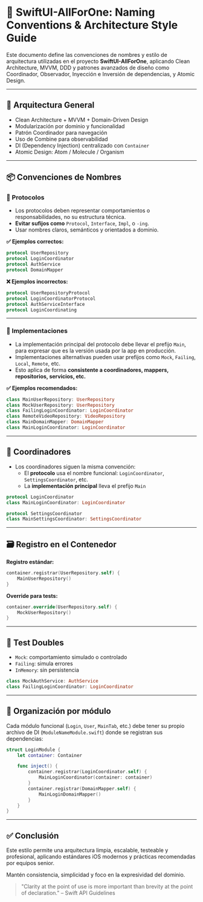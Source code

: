 # 📘 SwiftUI-AllForOne: Naming Conventions & Architecture Style Guide

Este documento define las convenciones de nombres y estilo de arquitectura utilizadas en el proyecto **SwiftUI-AllForOne**, aplicando Clean Architecture, MVVM, DDD y patrones avanzados de diseño como Coordinador, Observador, Inyección e Inversión de dependencias, y Atomic Design.

---

## 🧱 Arquitectura General

- Clean Architecture + MVVM + Domain-Driven Design
- Modularización por dominio y funcionalidad
- Patrón Coordinador para navegación
- Uso de Combine para observabilidad
- DI (Dependency Injection) centralizado con `Container`
- Atomic Design: Atom / Molecule / Organism

---

## 📦 Convenciones de Nombres

### 🔹 Protocolos

- Los protocolos deben representar comportamientos o responsabilidades, no su estructura técnica.
- **Evitar sufijos como** `Protocol`, `Interface`, `Impl`, o `-ing`.
- Usar nombres claros, semánticos y orientados a dominio.

**✅ Ejemplos correctos:**
```swift
protocol UserRepository
protocol LoginCoordinator
protocol AuthService
protocol DomainMapper
```

**❌ Ejemplos incorrectos:**
```swift
protocol UserRepositoryProtocol
protocol LoginCoordinatorProtocol
protocol AuthServiceInterface
protocol LoginCoordinating
```

---

### 🔸 Implementaciones

- La implementación principal del protocolo debe llevar el prefijo `Main`, para expresar que es la versión usada por la app en producción.
- Implementaciones alternativas pueden usar prefijos como `Mock`, `Failing`, `Local`, `Remote`, etc.
- Esto aplica de forma **consistente a coordinadores, mappers, repositorios, servicios, etc.**

**✅ Ejemplos recomendados:**
```swift
class MainUserRepository: UserRepository
class MockUserRepository: UserRepository
class FailingLoginCoordinator: LoginCoordinator
class RemoteVideoRepository: VideoRepository
class MainDomainMapper: DomainMapper
class MainLoginCoordinator: LoginCoordinator
```

---

## 🧩 Coordinadores

- Los coordinadores siguen la misma convención:
  - El **protocolo** usa el nombre funcional: `LoginCoordinator`, `SettingsCoordinator`, etc.
  - La **implementación principal** lleva el prefijo `Main`
  
```swift
protocol LoginCoordinator
class MainLoginCoordinator: LoginCoordinator

protocol SettingsCoordinator
class MainSettingsCoordinator: SettingsCoordinator
```

---

## 🗃️ Registro en el Contenedor

**Registro estándar:**
```swift
container.registrar(UserRepository.self) {
    MainUserRepository()
}
```

**Override para tests:**
```swift
container.override(UserRepository.self) {
    MockUserRepository()
}
```

---

## 🧪 Test Doubles

- `Mock`: comportamiento simulado o controlado
- `Failing`: simula errores
- `InMemory`: sin persistencia

```swift
class MockAuthService: AuthService
class FailingLoginCoordinator: LoginCoordinator
```

---

## 📁 Organización por módulo

Cada módulo funcional (`Login`, `User`, `MainTab`, etc.) debe tener su propio archivo de DI (`ModuleNameModule.swift`) donde se registran sus dependencias:

```swift
struct LoginModule {
    let container: Container

    func inject() {
        container.registrar(LoginCoordinator.self) {
            MainLoginCoordinator(container: container)
        }
        container.registrar(DomainMapper.self) {
            MainLoginDomainMapper()
        }
    }
}
```

---

## ✅ Conclusión

Este estilo permite una arquitectura limpia, escalable, testeable y profesional, aplicando estándares iOS modernos y prácticas recomendadas por equipos senior.

Mantén consistencia, simplicidad y foco en la expresividad del dominio.

> "Clarity at the point of use is more important than brevity at the point of declaration." – Swift API Guidelines

